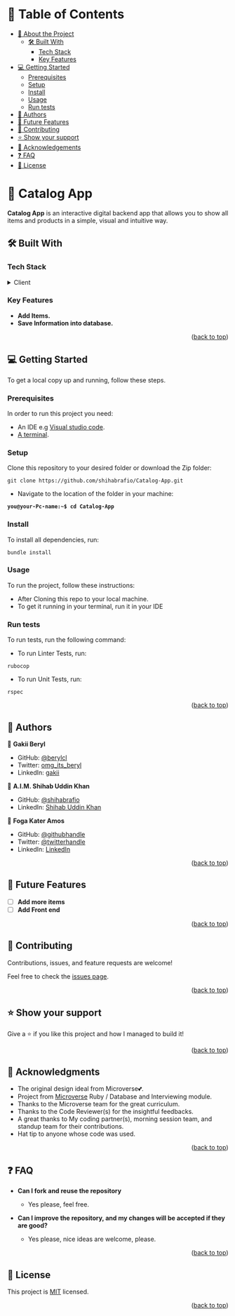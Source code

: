 <a name="readme-top"></a>

# 📗 Table of Contents

- [📖 About the Project](#about-project)
  - [🛠 Built With](#built-with)
    - [Tech Stack](#tech-stack)
    - [Key Features](#key-features)
- [💻 Getting Started](#getting-started)
  - [Prerequisites](#prerequisites)
  - [Setup](#setup)
  - [Install](#install)
  - [Usage](#usage)
  - [Run tests](#run-tests)
- [👥 Authors](#authors)
- [🔭 Future Features](#future-features)
- [🤝 Contributing](#contributing)
- [⭐️ Show your support](#support)
- [🙏 Acknowledgements](#acknowledgements)
- [❓ FAQ](#faq)
- [📝 License](#license)

# 📖 Catalog App <a name="about-project"></a>

**Catalog App** is an interactive digital backend app that allows you to show all items and products in a simple, visual and intuitive way.

## 🛠 Built With <a name="built-with"></a>

### Tech Stack <a name="tech-stack"></a>

<details>
  <summary>Client</summary>
  <ul>
    <li><a href="https://www.ruby-lang.org/en/">Ruby</a></li>
  </ul>
</details>

### Key Features <a name="key-features"></a>

- **Add Items.**
- **Save Information into database.**

<p align="right">(<a href="#readme-top">back to top</a>)</p>

## 💻 Getting Started <a name="getting-started"></a>

To get a local copy up and running, follow these steps.

### Prerequisites

In order to run this project you need:

- An IDE e.g [Visual studio code](https://code.visualstudio.com/).
- [A terminal](https://code.visualstudio.com/docs/terminal/basics).

### Setup

Clone this repository to your desired folder or download the Zip folder:

```
git clone https://github.com/shihabrafio/Catalog-App.git
```

- Navigate to the location of the folder in your machine:

**``you@your-Pc-name:~$ cd Catalog-App``**

### Install

To install all dependencies, run:

```
bundle install
```

### Usage

To run the project, follow these instructions:

- After Cloning this repo to your local machine.
- To get it running in your terminal, run it in your IDE

### Run tests

To run tests, run the following command:

- To run Linter Tests, run:

```
rubocop
```

- To run Unit Tests, run:
```
rspec
```

<p align="right">(<a href="#readme-top">back to top</a>)</p>

## 👥 Authors <a name="authors"></a>

👤 **Gakii Beryl**

- GitHub: [@berylcl](https://github.com/berylcl)
- Twitter: [omg_its_beryl](https://twitter.com/omg_its_beryl)
- LinkedIn: [gakii](https://www.linkedin.com/in/gakii-beryl/)

👤 **A.I.M. Shihab Uddin Khan**

- GitHub: [@shihabrafio](https://github.com/shihabrafio)
- LinkedIn: [Shihab Uddin Khan](https://www.linkedin.com/in/shihab-uddin-khan-45620a16a/)

👤  **Foga Kater Amos**

- GitHub: [@githubhandle](https://github.com/katfogy)
- Twitter: [@twitterhandle](https://twitter.com/Katfogy)
- LinkedIn: [LinkedIn](https://www.linkedin.com/in/foga-amos-2b5371103/)

<p align="right">(<a href="#readme-top">back to top</a>)</p>

## 🔭 Future Features <a name="future-features"></a>

- [ ] **Add more items**
- [ ] **Add Front end**

<p align="right">(<a href="#readme-top">back to top</a>)</p>

## 🤝 Contributing <a name="contributing"></a>

Contributions, issues, and feature requests are welcome!

Feel free to check the [issues page](../../issues/).

<p align="right">(<a href="#readme-top">back to top</a>)</p>

## ⭐️ Show your support <a name="support"></a>


Give a ⭐️ if you like this project and how I managed to build it!

<p align="right">(<a href="#readme-top">back to top</a>)</p>

## 🙏 Acknowledgments <a name="acknowledgements"></a>

- The original design ideal from Microverse💕.
- Project from [Microverse](https://bit.ly/MicroverseTN) Ruby / Database and Interviewing module.
- Thanks to the Microverse team for the great curriculum.
- Thanks to the Code Reviewer(s) for the insightful feedbacks.
- A great thanks to My coding partner(s), morning session team, and standup team for their contributions.
- Hat tip to anyone whose code was used.

<p align="right">(<a href="#readme-top">back to top</a>)</p>

## ❓ FAQ <a name="faq"></a>

- **Can I fork and reuse the repository**

  - Yes please, feel free.

- **Can I improve the repository, and my changes will be accepted if they are good?**

  - Yes please, nice ideas are welcome, please.

<p align="right">(<a href="#readme-top">back to top</a>)</p>

## 📝 License <a name="license"></a>

This project is [MIT](./LICENSE) licensed.

<p align="right">(<a href="#readme-top">back to top</a>)</p>
